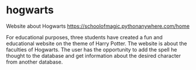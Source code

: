 # hogwarts
Website about Hogwarts 
https://schoolofmagic.pythonanywhere.com/home

For educational purposes, three students have created a fun and educational website on the theme of Harry Potter. The website is about the faculties of Hogwarts. The user has the opportunity to add the spell he thought to the database and get information about the desired character from another database.



